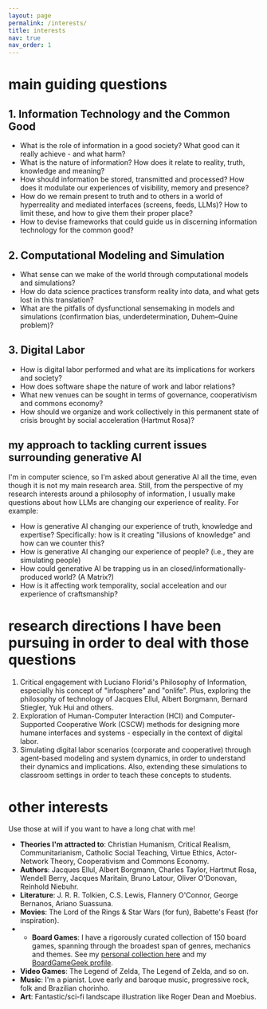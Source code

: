 ```yaml
---
layout: page
permalink: /interests/
title: interests
nav: true
nav_order: 1
---
```


# main guiding questions

## 1. Information Technology and the Common Good
- What is the role of information in a good society? What good can it really achieve - and what harm?
- What is the nature of information? How does it relate to reality, truth, knowledge and meaning?
- How should information be stored, transmitted and processed? How does it modulate our experiences of visibility, memory and presence?
- How do we remain present to truth and to others in a world of hyperreality and mediated interfaces (screens, feeds, LLMs)? How to limit these, and how to give them their proper place?
- How to devise frameworks that could guide us in discerning information technology for the common good?

## 2. Computational Modeling and Simulation
- What sense can we make of the world through computational models and simulations?
- How do data science practices transform reality into data, and what gets lost in this translation?
- What are the pitfalls of dysfunctional sensemaking in models and simulations (confirmation bias, underdetermination, Duhem–Quine problem)?

## 3. Digital Labor
- How is digital labor performed and what are its implications for workers and society?
- How does software shape the nature of work and labor relations?
- What new venues can be sought in terms of governance, cooperativism and commons economy?
- How should we organize and work collectively in this permanent state of crisis brought by social acceleration (Hartmut Rosa)?

## my approach to tackling current issues surrounding generative AI
I'm in computer science, so I'm asked about generative AI all the time, even though it is not my main research area. Still, from the perspective of my research interests around a philosophy of information, I usually make questions about how LLMs are changing our experience of reality. For example:
- How is generative AI changing our experience of truth, knowledge and expertise? Specifically: how is it creating "illusions of knowledge" and how can we counter this?
- How is generative AI changing our experience of people? (i.e., they are simulating people)
- How could generative AI be trapping us in an closed/informationally-produced world? (A Matrix?)
- How is it affecting work temporality, social acceleation and our experience of craftsmanship?

# research directions I have been pursuing in order to deal with those questions
1. Critical engagement with Luciano Floridi's Philosophy of Information, especially his concept of "infosphere" and "onlife". Plus, exploring the philosophy of technology of Jacques Ellul, Albert Borgmann, Bernard Stiegler, Yuk Hui and others.
2. Exploration of Human-Computer Interaction (HCI) and Computer-Supported Cooperative Work (CSCW) methods for designing more humane interfaces and systems - especially in the context of digital labor.
3. Simulating digital labor scenarios (corporate and cooperative) through agent-based modeling and system dynamics, in order to understand their dynamics and implications. Also, extending these simulations to classroom settings in order to teach these concepts to students.

# other interests

Use those at will if you want to have a long chat with me!

- **Theories I'm attracted to**: Christian Humanism, Critical Realism, Communitarianism, Catholic Social Teaching, Virtue Ethics,   Actor-Network Theory, Cooperativism and Commons Economy.
- **Authors**: Jacques Ellul, Albert Borgmann, Charles Taylor, Hartmut Rosa, Wendell Berry, Jacques Maritain, Bruno Latour, Oliver O'Donovan, Reinhold Niebuhr.
- **Literature**: J. R. R. Tolkien, C.S. Lewis, Flannery O'Connor, George Bernanos, Ariano Suassuna.
- **Movies**: The Lord of the Rings & Star Wars (for fun), Babette's Feast (for inspiration).
- - **Board Games**: I have a rigorously curated collection of 150 board games, spanning through the broadest span of genres, mechanics and themes. See my [personal collection here](https://fpasquinisantos.notion.site/boardgames) and my [BoardGameGeek profile](https://boardgamegeek.com/user/fpasquini).
- **Video Games**: The Legend of Zelda, The Legend of Zelda, and so on.
- **Music**: I'm a pianist. Love early and baroque music, progressive rock, folk and Brazilian chorinho.
- **Art**: Fantastic/sci-fi landscape illustration like Roger Dean and Moebius.